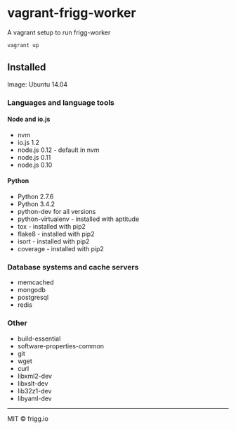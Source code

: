 # vagrant-frigg-worker
A vagrant setup to run frigg-worker

```bash
vagrant up
```

## Installed
Image: Ubuntu 14.04

### Languages and language tools
#### Node and io.js
* nvm
* io.js 1.2
* node.js 0.12 - default in nvm
* node.js 0.11
* node.js 0.10

#### Python
* Python 2.7.6
* Python 3.4.2
* python-dev for all versions
* python-virtualenv - installed with aptitude
* tox - installed with pip2
* flake8 - installed with pip2
* isort - installed with pip2
* coverage - installed with pip2

### Database systems and cache servers
* memcached
* mongodb
* postgresql
* redis

### Other
* build-essential
* software-properties-common
* git
* wget
* curl
* libxml2-dev
* libxslt-dev
* lib32z1-dev
* libyaml-dev


--------------
MIT © frigg.io
